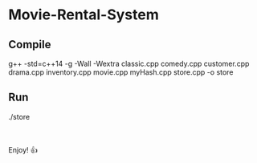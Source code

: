 # Movie-Rental-System
## Compile
g++ -std=c++14 -g -Wall -Wextra classic.cpp comedy.cpp customer.cpp drama.cpp inventory.cpp movie.cpp myHash.cpp store.cpp -o store

## Run
./store

<br><br>
Enjoy! :+1:
